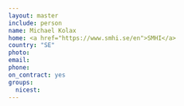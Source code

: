 ```yaml
---
layout: master
include: person
name: Michael Kolax
home: <a href="https://www.smhi.se/en">SMHI</a>
country: "SE"
photo:
email:
phone:
on_contract: yes
groups:
  nicest:
---
```

